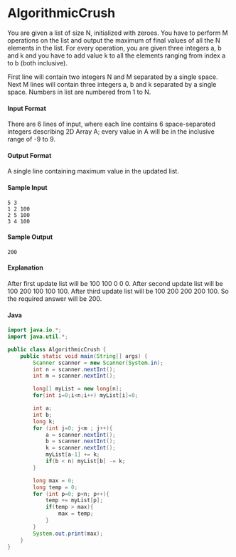# AlgorithmicCrush

You are given a list of size N, initialized with zeroes. You have to perform M operations on the list and output the maximum of final values of all the N elements in the list. For every operation, you are given three integers a, b and k and you have to add value k to all the elements ranging from index a to b (both inclusive).

First line will contain two integers N and M separated by a single space.
Next M lines will contain three integers a, b and k separated by a single space.
Numbers in list are numbered from 1 to N.

#### Input Format
There are 6 lines of input, where each line contains 6 space-separated integers describing 2D Array A; every value in A will be in the inclusive range of -9 to 9.

#### Output Format
A single line containing maximum value in the updated list.

#### Sample Input
```
5 3
1 2 100
2 5 100
3 4 100
```
#### Sample Output
```
200
```

#### Explanation
After first update list will be 100 100 0 0 0. 
After second update list will be 100 200 100 100 100.
After third update list will be 100 200 200 200 100.
So the required answer will be 200.

#### Java
```java
import java.io.*;
import java.util.*;

public class AlgorithmicCrush {
    public static void main(String[] args) {
        Scanner scanner = new Scanner(System.in);
        int n = scanner.nextInt();
        int m = scanner.nextInt();

        long[] myList = new long[n];
        for(int i=0;i<n;i++) myList[i]=0;

        int a;
        int b;
        long k;
        for (int j=0; j<m ; j++){
            a = scanner.nextInt();
            b = scanner.nextInt();
            k = scanner.nextInt();
            myList[a-1] += k;
            if(b < n) myList[b] -= k;
        }

        long max = 0;
        long temp = 0;
        for (int p=0; p<n; p++){
            temp += myList[p];
            if(temp > max){
                max = temp;
            }
        }
        System.out.print(max);
    }
}

```